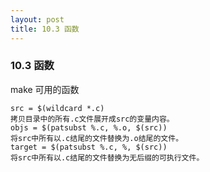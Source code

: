 ```yaml
---
layout: post
title: 10.3 函数
---
```


### 10.3 函数   
make 可用的函数   

	src = $(wildcard *.c)	
	拷贝目录中的所有.c文件展开成src的变量内容。   
	objs = $(patsubst %.c, %.o, $(src))   
	将src中所有以.c结尾的文件替换为.o结尾的文件。   
	target = $(patsubst %.c, %, $(src))   
	将src中所有以.c结尾的文件替换为无后缀的可执行文件。
